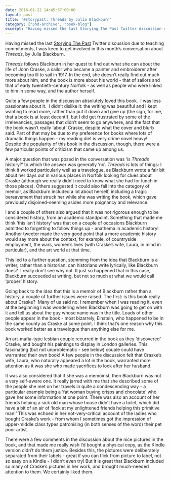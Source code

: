 ```yaml
---
date: 2016-01-22 14:45:37+00:00
layout: post
title: '#storypast: Threads by Julia Blackburn'
category: ["phd-archive", "book-blog"]
excerpt: "Having missed the last Storying The Past Twitter discussion due to teaching commitments, I was keen to get involved in this month’s conversation about <cite>Threads</cite>, by Julia Blackburn"
---
```


Having missed the last [Storying The Past](https://storyingthepast.wordpress.com/) Twitter discussion due to teaching commitments, I was keen to get involved in this month’s conversation about <cite>Threads</cite>, by Julia Blackburn. 

<cite>Threads</cite> follows Blackburn in her quest to find out what she can about the life of John Craske, a sailor who became a painter and embroiderer after becoming too ill to sail in 1917. In the end, she doesn’t really find out much more about him, and the book is more about his world - that of sailors and that of early twentieth-century Norfolk - as well as people who were linked to him in some way, and the author herself. 

Quite a few people in the discussion absolutely loved this book.  I was less passionate about it.  I didn’t dislike it: the writing was beautiful and I kept wanting to read more, rather than put it down and give up (the sign, for me, that a book is at least decent!), but I did get frustrated by some of the irrelevancies, passages that didn’t seem to go anywhere, and the fact that the book wasn’t really ‘about’ Craske, despite what the cover and blurb said. Part of that may be due to my preference for books where lots of dramatic things happen - my reading diet is very crime novel heavy!  Despite the popularity of this book in the discussion, though, there were a few particular points of criticism that came up among us.

A major question that was posed in the conversation was ‘is <cite>Threads</cite> history?’ to which the answer was generally ‘no’. <cite>Threads</cite> is lots of things: I think it worked particularly well as a travelogue, as Blackburn wrote a fair bit about her days out in various places in Norfolk looking for clues about Craske (although we really didn’t need to know what she had for lunch in those places). Others suggested it could also fall into the category of memoir, as Blackburn included a lot about herself, including a tragic bereavement that struck her while she was writing the book, which gave previously disjoined-seeming asides more poignancy and relevance.

I and a couple of others also argued that it was not rigorous enough to be considered history, from an academic standpoint. Something that made me think ‘this isn’t history’ was that on a couple of occasions Blackburn admitted to forgetting to follow things up - anathema in academic history! Another tweeter made the very good point that a more academic history would say more about the context, for example, of countryside employment, the wars, women’s lives (with Craske’s wife, Laura, in mind in particular), and the art world at that time.

This led to a further question, stemming from the idea that Blackburn is a writer, rather than a historian: can historians write lyrically, like Blackburn does?  I really don’t see why not. It just so happened that in this case, Blackburn succeeded at writing, but not so much at what we would call ‘proper’ history.

Going back to the idea that this is a memoir of Blackburn rather than a history, a couple of further issues were raised. The first: is this book really about Craske?  Many of us said no. I remember when I was reading it, even at the beginning I was wondering when Blackburn was going to get on with it and tell us about the guy whose name was in the title. Loads of other people appear in the book - most bizarrely, Einstein, who happened to be in the same county as Craske at some point. I think that’s one reason why this book worked better as a travelogue than anything else for me. 

An art-mafia-type lesbian couple recurred in the book as they ‘discovered’ Craske, and bought his paintings to display in London galleries. This fascinating (but not unproblematic - see below) couple could have warranted their own book! A few people in the discussion felt that Craske’s wife, Laura, who naturally appeared a lot in the book, warranted more attention as it was she who made sacrifices to look after her husband.

It was also considered that if she was a memoirist, then Blackburn was not a very self-aware one. It really jarred with me that she described some of the people she met on her travels in quite a condescending way - a particular example being a ‘fat woman buying crisps and chocolate’ who gave her some information at one point. There was also an account of her friends helping a sick old man whose house didn’t have a toilet, which did have a bit of an air of ‘look at my enlightened friends helping this primitive man!’ This was echoed in her not-very-critical account of the ladies who bought Craske’s work - from whom I sometimes got the impression of upper-middle class types patronising (in both senses of the word) their pet poor artist.

There were a few comments in the discussion about the nice pictures in the book, and that made me really wish I’d bought a physical copy, as the Kindle version didn’t do them justice. Besides this, the pictures were deliberately separated from their labels - great if you can flick from picture to label, not so easy on a Kindle - I didn’t even try! But it is great that Blackburn included so many of Craske’s pictures in her work, and brought much-needed attention to them. We certainly liked them.
